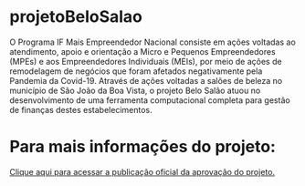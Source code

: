 # projetoBeloSalao
O Programa IF Mais Empreendedor Nacional consiste em ações voltadas ao atendimento, apoio e orientação a Micro e Pequenos Empreendedores (MPEs) e aos Empreendedores Individuais (MEIs), por meio de ações de remodelagem de negócios que foram afetados negativamente pela Pandemia da Covid-19. Através de ações voltadas a salões de beleza no município de São João da Boa Vista, o projeto Belo Salão atuou no desenvolvimento de uma ferramenta computacional completa para gestão de finanças destes estabelecimentos.
# Para mais informações do projeto:
[Clique aqui para acessar a publicação oficial da aprovação do projeto.](https://www.sbv.ifsp.edu.br/component/content/article/67-noticias-publicadas/pagina-inicial/comunicados/1023-programa-if-empreendedor-nacional-seleciona-projeto-em-são-joão-da-boa-vista)

